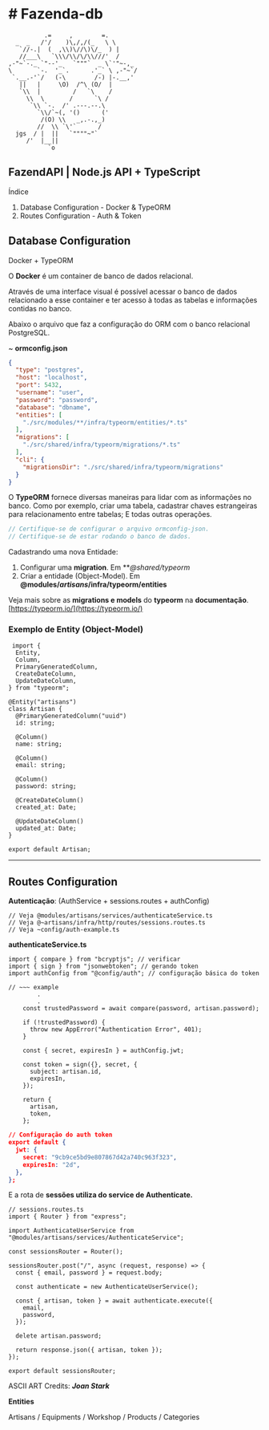# # Fazenda-db

```
          .=     ,        =.
  _  _   /'/    )\,/,/(_   \ \
   `//-.|  (  ,\\)\//\)\/_  ) |
   //___\   `\\\/\\/\/\\///'  /
,-"~`-._ `"--'_   `"""`  _ \`'"~-,_
\       `-.  '_`.      .'_` \ ,-"~`/
 `.__.-'`/   (-\        /-) |-.__,'
   ||   |     \O)  /^\ (O/  |
   `\\  |         /   `\    /
     \\  \       /      `\ /
      `\\ `-.  /' .---.--.\
        `\\/`~(, '()      ('
         /(O) \\   _,.-.,_)
        //  \\ `\'`      /
  jgs  / |  ||   `""""~"`
     /'  |__||
           `o
```

## **FazendAPI | Node.js API + TypeScript**

Índice

1. Database Configuration - Docker & TypeORM
2. Routes Configuration - Auth & Token

## **Database Configuration**

Docker + TypeORM

O **Docker** é um container de banco de dados relacional.

Através de uma interface visual é possível acessar o banco de dados relacionado a esse container e ter acesso à todas as tabelas e informações contidas no banco.

Abaixo o arquivo que faz a configuração do ORM com o banco relacional PostgreSQL.

~ **ormconfig.json**

```json
{
  "type": "postgres",
  "host": "localhost",
  "port": 5432,
  "username": "user",
  "password": "password",
  "database": "dbname",
  "entities": [
    "./src/modules/**/infra/typeorm/entities/*.ts"
  ],
  "migrations": [
    "./src/shared/infra/typeorm/migrations/*.ts"
  ],
  "cli": {
    "migrationsDir": "./src/shared/infra/typeorm/migrations"
  }
}
```


O **TypeORM** fornece diversas maneiras para lidar com as informações no banco.
Como por exemplo, criar uma tabela, cadastrar chaves estrangeiras para relacionamento entre tabelas; E todas outras operações.

```jsx
// Certifique-se de configurar o arquivo ormconfig-json.
// Certifique-se de estar rodando o banco de dados.
```

Cadastrando uma nova Entidade:

1. Configurar uma **migration**. Em ***@*shared/typeorm**
2. Criar a entidade (Object-Model). Em **@modules/***artisans***/infra/typeorm/entities**

Veja mais sobre as **migrations e models** do **typeorm** na **documentação**. [https://typeorm.io/](https://typeorm.io/)

### Exemplo de Entity (Object-Model)

```tsx
 import {
  Entity,
  Column,
  PrimaryGeneratedColumn,
  CreateDateColumn,
  UpdateDateColumn,
} from "typeorm";

@Entity("artisans")
class Artisan {
  @PrimaryGeneratedColumn("uuid")
  id: string;

  @Column()
  name: string;

  @Column()
  email: string;

  @Column()
  password: string;

  @CreateDateColumn()
  created_at: Date;

  @UpdateDateColumn()
  updated_at: Date;
}

export default Artisan;
```

---

## **Routes Configuration**

**Autenticação**: (AuthService + sessions.routes + authConfig)

```tsx
// Veja @modules/artisans/services/authenticateService.ts
// Veja @~artisans/infra/http/routes/sessions.routes.ts
// Veja ~config/auth-example.ts
```

**authenticateService.ts**

```tsx
import { compare } from "bcryptjs"; // verificar
import { sign } from "jsonwebtoken"; // gerando token
import authConfig from "@config/auth"; // configuração básica do token

// ~~~ example
		.
		.
	const trustedPassword = await compare(password, artisan.password);

    if (!trustedPassword) {
      throw new AppError("Authentication Error", 401);
    }

    const { secret, expiresIn } = authConfig.jwt;

    const token = sign({}, secret, {
      subject: artisan.id,
      expiresIn,
    });

    return {
      artisan,
      token,
    };
```

```json
// Configuração do auth token
export default {
  jwt: {
    secret: "9cb9ce5bd9e807867d42a740c963f323",
    expiresIn: "2d",
  },
};
```

E a rota de **sessões utiliza do service de Authenticate.**

```tsx
// sessions.routes.ts
import { Router } from "express";

import AuthenticateUserService from "@modules/artisans/services/AuthenticateService";

const sessionsRouter = Router();

sessionsRouter.post("/", async (request, response) => {
  const { email, password } = request.body;

  const authenticate = new AuthenticateUserService();

  const { artisan, token } = await authenticate.execute({
    email,
    password,
  });

  delete artisan.password;

  return response.json({ artisan, token });
});

export default sessionsRouter;
```

ASCII ART Credits: ***Joan Stark***

**Entities**

Artisans / Equipments / Workshop / Products / Categories
